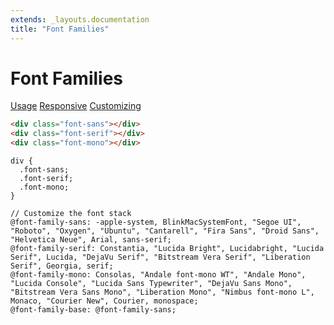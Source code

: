 ```yaml
---
extends: _layouts.documentation
title: "Font Families"
---
```


# Font Families

<div class="subnav">
    <a class="subnav-link" href="#usage">Usage</a>
    <a class="subnav-link" href="#responsive">Responsive</a>
    <a class="subnav-link" href="#customizing">Customizing</a>
</div>

```html
<div class="font-sans"></div>
<div class="font-serif"></div>
<div class="font-mono"></div>
```

```less
div {
  .font-sans;
  .font-serif;
  .font-mono;
}
```

```less
// Customize the font stack
@font-family-sans: -apple-system, BlinkMacSystemFont, "Segoe UI", "Roboto", "Oxygen", "Ubuntu", "Cantarell", "Fira Sans", "Droid Sans", "Helvetica Neue", Arial, sans-serif;
@font-family-serif: Constantia, "Lucida Bright", Lucidabright, "Lucida Serif", Lucida, "DejaVu Serif", "Bitstream Vera Serif", "Liberation Serif", Georgia, serif;
@font-family-mono: Consolas, "Andale font-mono WT", "Andale Mono", "Lucida Console", "Lucida Sans Typewriter", "DejaVu Sans Mono", "Bitstream Vera Sans Mono", "Liberation Mono", "Nimbus font-mono L", Monaco, "Courier New", Courier, monospace;
@font-family-base: @font-family-sans;
```
